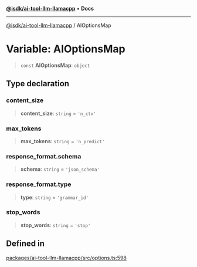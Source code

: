 [**@isdk/ai-tool-llm-llamacpp**](../README.md) • **Docs**

***

[@isdk/ai-tool-llm-llamacpp](../globals.md) / AIOptionsMap

# Variable: AIOptionsMap

> `const` **AIOptionsMap**: `object`

## Type declaration

### content\_size

> **content\_size**: `string` = `'n_ctx'`

### max\_tokens

> **max\_tokens**: `string` = `'n_predict'`

### response\_format.schema

> **schema**: `string` = `'json_schema'`

### response\_format.type

> **type**: `string` = `'grammar_id'`

### stop\_words

> **stop\_words**: `string` = `'stop'`

## Defined in

[packages/ai-tool-llm-llamacpp/src/options.ts:598](https://github.com/isdk/ai-tool-llm-llamacpp.js/blob/4a295abe49bf283a8ebce2bd5c5b428e7aeec859/src/options.ts#L598)
